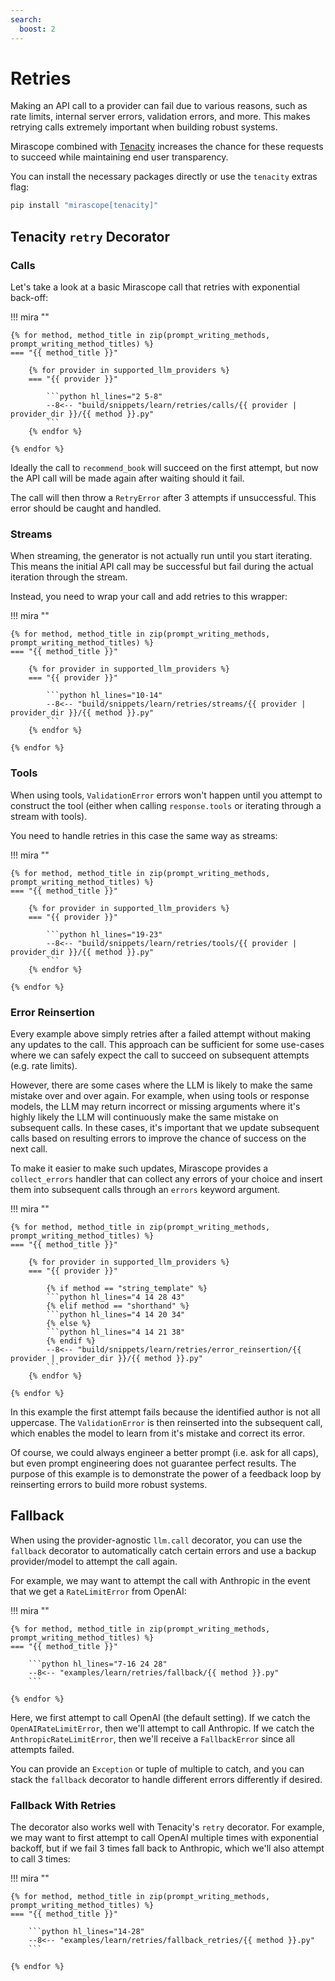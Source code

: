 ```yaml
---
search:
  boost: 2
---
```


# Retries

Making an API call to a provider can fail due to various reasons, such as rate limits, internal server errors, validation errors, and more. This makes retrying calls extremely important when building robust systems.

Mirascope combined with [Tenacity](https://tenacity.readthedocs.io/en/latest/) increases the chance for these requests to succeed while maintaining end user transparency.

You can install the necessary packages directly or use the `tenacity` extras flag:

```python
pip install "mirascope[tenacity]"
```

## Tenacity `retry` Decorator

### Calls

Let's take a look at a basic Mirascope call that retries with exponential back-off:

!!! mira ""

    {% for method, method_title in zip(prompt_writing_methods, prompt_writing_method_titles) %}
    === "{{ method_title }}"

        {% for provider in supported_llm_providers %}
        === "{{ provider }}"

            ```python hl_lines="2 5-8"
            --8<-- "build/snippets/learn/retries/calls/{{ provider | provider_dir }}/{{ method }}.py"
            ```
        {% endfor %}

    {% endfor %}

Ideally the call to `recommend_book` will succeed on the first attempt, but now the API call will be made again after waiting should it fail.

The call will then throw a `RetryError` after 3 attempts if unsuccessful. This error should be caught and handled.

### Streams

When streaming, the generator is not actually run until you start iterating. This means the initial API call may be successful but fail during the actual iteration through the stream.

Instead, you need to wrap your call and add retries to this wrapper:

!!! mira ""

    {% for method, method_title in zip(prompt_writing_methods, prompt_writing_method_titles) %}
    === "{{ method_title }}"

        {% for provider in supported_llm_providers %}
        === "{{ provider }}"

            ```python hl_lines="10-14"
            --8<-- "build/snippets/learn/retries/streams/{{ provider | provider_dir }}/{{ method }}.py"
            ```
        {% endfor %}

    {% endfor %}

### Tools

When using tools, `ValidationError` errors won't happen until you attempt to construct the tool (either when calling `response.tools` or iterating through a stream with tools).

You need to handle retries in this case the same way as streams:

!!! mira ""

    {% for method, method_title in zip(prompt_writing_methods, prompt_writing_method_titles) %}
    === "{{ method_title }}"

        {% for provider in supported_llm_providers %}
        === "{{ provider }}"

            ```python hl_lines="19-23"
            --8<-- "build/snippets/learn/retries/tools/{{ provider | provider_dir }}/{{ method }}.py"
            ```
        {% endfor %}

    {% endfor %}

### Error Reinsertion

Every example above simply retries after a failed attempt without making any updates to the call. This approach can be sufficient for some use-cases where we can safely expect the call to succeed on subsequent attempts (e.g. rate limits).

However, there are some cases where the LLM is likely to make the same mistake over and over again. For example, when using tools or response models, the LLM may return incorrect or missing arguments where it's highly likely the LLM will continuously make the same mistake on subsequent calls. In these cases, it's important that we update subsequent calls based on resulting errors to improve the chance of success on the next call.

To make it easier to make such updates, Mirascope provides a `collect_errors` handler that can collect any errors of your choice and insert them into subsequent calls through an `errors` keyword argument.

!!! mira ""

    {% for method, method_title in zip(prompt_writing_methods, prompt_writing_method_titles) %}
    === "{{ method_title }}"

        {% for provider in supported_llm_providers %}
        === "{{ provider }}"

            {% if method == "string_template" %}
            ```python hl_lines="4 14 28 43"
            {% elif method == "shorthand" %}
            ```python hl_lines="4 14 20 34"
            {% else %}
            ```python hl_lines="4 14 21 38" 
            {% endif %}
            --8<-- "build/snippets/learn/retries/error_reinsertion/{{ provider | provider_dir }}/{{ method }}.py"
            ```
        {% endfor %}

    {% endfor %}

In this example the first attempt fails because the identified author is not all uppercase. The `ValidationError` is then reinserted into the subsequent call, which enables the model to learn from it's mistake and correct its error.

Of course, we could always engineer a better prompt (i.e. ask for all caps), but even prompt engineering does not guarantee perfect results. The purpose of this example is to demonstrate the power of a feedback loop by reinserting errors to build more robust systems.

## Fallback

When using the provider-agnostic `llm.call` decorator, you can use the `fallback` decorator to automatically catch certain errors and use a backup provider/model to attempt the call again.

For example, we may want to attempt the call with Anthropic in the event that we get a `RateLimitError` from OpenAI:

!!! mira ""

    {% for method, method_title in zip(prompt_writing_methods, prompt_writing_method_titles) %}
    === "{{ method_title }}"

        ```python hl_lines="7-16 24 28"
        --8<-- "examples/learn/retries/fallback/{{ method }}.py"
        ```

    {% endfor %}

Here, we first attempt to call OpenAI (the default setting). If we catch the `OpenAIRateLimitError`, then we'll attempt to call Anthropic. If we catch the `AnthropicRateLimitError`, then we'll receive a `FallbackError` since all attempts failed.

You can provide an `Exception` or tuple of multiple to catch, and you can stack the `fallback` decorator to handle different errors differently if desired.

### Fallback With Retries

The decorator also works well with Tenacity's `retry` decorator. For example, we may want to first attempt to call OpenAI multiple times with exponential backoff, but if we fail 3 times fall back to Anthropic, which we'll also attempt to call 3 times:

!!! mira ""

    {% for method, method_title in zip(prompt_writing_methods, prompt_writing_method_titles) %}
    === "{{ method_title }}"

        ```python hl_lines="14-28"
        --8<-- "examples/learn/retries/fallback_retries/{{ method }}.py"
        ```

    {% endfor %}
